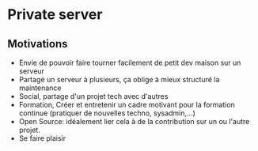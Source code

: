 Private server
==============

Motivations
-----------

* Envie de pouvoir faire tourner facilement de petit dev maison sur un serveur
* Partagé un serveur à plusieurs, ça oblige à mieux structuré la maintenance
* Social, partage d'un projet tech avec d'autres
* Formation, Créer et entretenir un cadre motivant pour la formation continue (pratiquer de nouvelles techno, sysadmin,...)
* Open Source: idéalement lier cela à de la contribution sur un ou l'autre projet.
* Se faire plaisir
